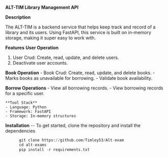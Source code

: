 **ALT-TIM Library Management API**

**Description**

The ALT-TIM is a backend service that helps keep track and record of a library and its users. Using FastAPI, this service is built on in-memory storage, making it super easy to work with. 


**Features**
  **User Operation**
   1. User Crud: Create, read, update, and delete users.
   2. Deactivate user accounts.

  **Book Operation**
    - Book Crud: Create, read, update, and delete books.
    - Marks books as unavailable for borrowing.
    - Validate book availability.

   **Borrow Operations**
     - View all borrowing records.
     - View borrowing records for a specific user.




    **Tool Stack**
    - Language: Python
    - Framework: FastAPI
    - Storage: In-memory structures


  **Installation**
  -- To get started, clone the repository and install the dependencies

  
```python 
      git clone https://github.com/Timley53/Alt-exam 
      cd alt-exams  
      pip install -r requirements.txt
    




  
  
   
